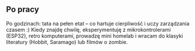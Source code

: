## Po pracy

Po godzinach: tata na pełen etat – co hartuje cierpliwość i uczy zarządzania czasem :) Kiedy znajdę chwilę, eksperymentuję z mikrokontrolerami (ESP32), retro komputerami, prowadzę mini homelab i wracam do klasyki literatury (Hobbit, Saramago) lub filmów o zombie.
